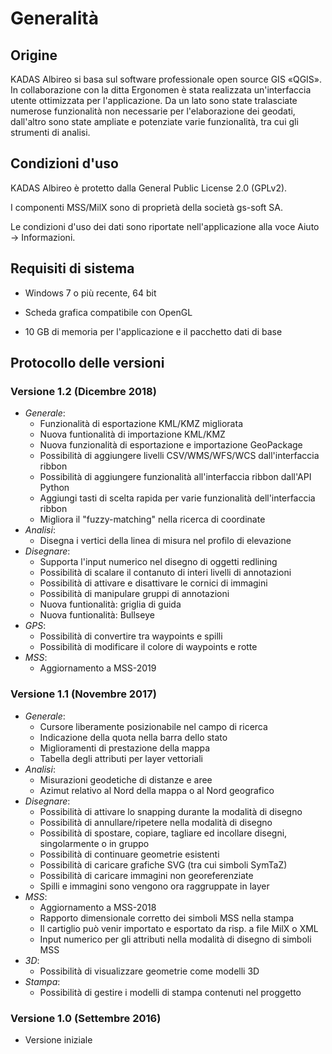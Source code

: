 <!-- WARNING: This file is autogenerated by csv2md.py -->
# Generalità

## <a name="sec0"></a>Origine

KADAS Albireo si basa sul software professionale open source GIS «QGIS». In collaborazione con la ditta Ergonomen è stata realizzata un'interfaccia utente ottimizzata per l'applicazione. Da un lato sono state tralasciate numerose funzionalità non necessarie per l'elaborazione dei geodati, dall'altro sono state ampliate e potenziate varie funzionalità, tra cui gli strumenti di analisi.

## <a name="sec1"></a>Condizioni d'uso

KADAS Albireo è protetto dalla General Public License 2.0 (GPLv2).

I componenti MSS/MilX sono di proprietà della società gs-soft SA.

Le condizioni d'uso dei dati sono riportate nell'applicazione alla voce Aiuto → Informazioni.

## <a name="sec2"></a>Requisiti di sistema

-   Windows 7 o più recente, 64 bit

-   Scheda grafica compatibile con OpenGL

-   10 GB di memoria per l'applicazione e il pacchetto dati di base


## <a name="sec3"></a>Protocollo delle versioni

### Versione 1.2 (Dicembre 2018)
* *Generale*:
    - Funzionalità di esportazione KML/KMZ migliorata
    - Nuova funtionalità di importazione KML/KMZ
    - Nuova funzionalità di esportazione e importazione GeoPackage
    - Possibilità di aggiungere livelli CSV/WMS/WFS/WCS dall'interfaccia ribbon
    - Possibilità di aggiungere funzionalità all'interfaccia ribbon dall'API Python
    - Aggiungi tasti di scelta rapida per varie funzionalità dell'interfaccia ribbon
    - Migliora il "fuzzy-matching" nella ricerca di coordinate
* *Analisi*:
    - Disegna i vertici della linea di misura nel profilo di elevazione
* *Disegnare*:
    - Supporta l'input numerico nel disegno di oggetti redlining
    - Possibilità di scalare il contanuto di interi livelli di annotazioni
    - Possibilità di attivare e disattivare le cornici di immagini
    - Possibilità di manipulare gruppi di annotazioni
    - Nuova funtionalità: griglia di guida
    - Nuova funtionalità: Bullseye
* *GPS*:
    - Possibilità di convertire tra waypoints e spilli
    - Possibilità di modificare il colore di waypoints e rotte
* *MSS*:
    - Aggiornamento a MSS-2019

### Versione 1.1 (Novembre 2017)
* *Generale*:
    - Cursore liberamente posizionabile nel campo di ricerca
    - Indicazione della quota nella barra dello stato
    - Miglioramenti di prestazione della mappa
    - Tabella degli attributi per layer vettoriali
* *Analisi*:
    - Misurazioni geodetiche di distanze e aree
    - Azimut relativo al Nord della mappa o al Nord geografico
* *Disegnare*:
    - Possibilità di attivare lo snapping durante la modalità di disegno
    - Possibilità di annullare/ripetere nella modalità di disegno
    - Possibilità di spostare, copiare, tagliare ed incollare disegni, singolarmente o in gruppo
    - Possibilità di continuare geometrie esistenti
    - Possibilità di caricare grafiche SVG (tra cui simboli SymTaZ)
    - Possibilità di caricare immagini non georeferenziate
    - Spilli e immagini sono vengono ora raggruppate in layer
* *MSS*:
    - Aggiornamento a MSS-2018
    - Rapporto dimensionale corretto dei simboli MSS nella stampa
    - Il cartiglio può venir importato e esportato da risp. a file MilX o XML
    - Input numerico per gli attributi nella modalità di disegno di simboli MSS
* *3D*:
    - Possibilità di visualizzare geometrie come modelli 3D
* *Stampa*:
    - Possibilità di gestire i modelli di stampa contenuti nel proggetto

### Versione 1.0 (Settembre 2016)
* Versione iniziale


